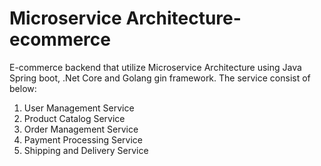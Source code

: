 # Microservice Architecture-ecommerce

E-commerce backend that utilize Microservice Architecture using Java Spring boot, .Net Core and Golang gin framework.
The service consist of below:

1. User Management Service
2. Product Catalog Service
3. Order Management Service
4. Payment Processing Service
5. Shipping and Delivery Service
